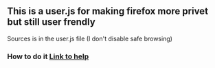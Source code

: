 ## This is a user.js for making firefox more privet but still user frendly

Sources is in the user.js file
(I don't disable safe browsing)
<br>

### How to do it [Link to help](https://github.com/HkopMD/user.js_NotAdvanced/wiki/How-to-use-user.js)

